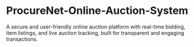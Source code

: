 # ProcureNet-Online-Auction-System
A secure and user-friendly online auction platform with real-time bidding, item listings, and live auction tracking, built for transparent and engaging transactions.
